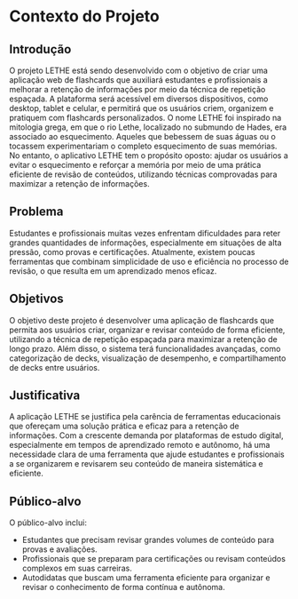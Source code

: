 # Contexto do Projeto

## Introdução
O projeto LETHE está sendo desenvolvido com o objetivo de criar uma aplicação web de 
flashcards que auxiliará estudantes e profissionais a melhorar a retenção de informações 
por meio da técnica de repetição espaçada. A plataforma será acessível em diversos 
dispositivos, como desktop, tablet e celular, e permitirá que os usuários criem, organizem e 
pratiquem com flashcards personalizados.
O nome LETHE foi inspirado na mitologia grega, em que o rio Lethe, localizado no 
submundo de Hades, era associado ao esquecimento. Aqueles que bebessem de suas 
águas ou o tocassem experimentariam o completo esquecimento de suas memórias. No 
entanto, o aplicativo LETHE tem o propósito oposto: ajudar os usuários a evitar o 
esquecimento e reforçar a memória por meio de uma prática eficiente de revisão de 
conteúdos, utilizando técnicas comprovadas para maximizar a retenção de informações.

## Problema
Estudantes e profissionais muitas vezes enfrentam dificuldades para reter grandes 
quantidades de informações, especialmente em situações de alta pressão, como provas e 
certificações. Atualmente, existem poucas ferramentas que combinam simplicidade de uso e 
eficiência no processo de revisão, o que resulta em um aprendizado menos eficaz.

## Objetivos
O objetivo deste projeto é desenvolver uma aplicação de flashcards que permita aos 
usuários criar, organizar e revisar conteúdo de forma eficiente, utilizando a técnica de 
repetição espaçada para maximizar a retenção de longo prazo. Além disso, o sistema terá 
funcionalidades avançadas, como categorização de decks, visualização de desempenho, e 
compartilhamento de decks entre usuários.

## Justificativa
A aplicação LETHE se justifica pela carência de ferramentas educacionais que ofereçam 
uma solução prática e eficaz para a retenção de informações. Com a crescente demanda 
por plataformas de estudo digital, especialmente em tempos de aprendizado remoto e 
autônomo, há uma necessidade clara de uma ferramenta que ajude estudantes e 
profissionais a se organizarem e revisarem seu conteúdo de maneira sistemática e eficiente.

## Público-alvo
O público-alvo inclui:
<ul>
    <li>Estudantes que precisam revisar grandes volumes de conteúdo para provas e avaliações.</li>
    <li>Profissionais que se preparam para certificações ou revisam conteúdos complexos em suas carreiras.</li>
    <li>Autodidatas que buscam uma ferramenta eficiente para organizar e revisar o conhecimento de forma contínua e autônoma.</li>
</ul>

